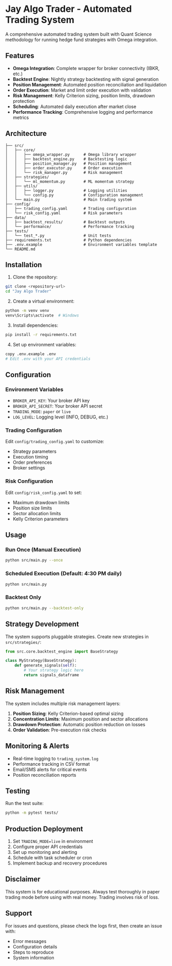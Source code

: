 # Jay Algo Trader - Automated Trading System

A comprehensive automated trading system built with Quant Science methodology for running hedge fund strategies with Omega integration.

## Features

- **Omega Integration**: Complete wrapper for broker connectivity (IBKR, etc.)
- **Backtest Engine**: Nightly strategy backtesting with signal generation
- **Position Management**: Automated position reconciliation and liquidation
- **Order Execution**: Market and limit order execution with validation
- **Risk Management**: Kelly Criterion sizing, position limits, drawdown protection
- **Scheduling**: Automated daily execution after market close
- **Performance Tracking**: Comprehensive logging and performance metrics

## Architecture
```
├── src/
│   ├── core/
│   │   ├── omega_wrapper.py      # Omega library wrapper
│   │   ├── backtest_engine.py    # Backtesting logic
│   │   ├── position_manager.py   # Position management
│   │   ├── order_executor.py     # Order execution
│   │   └── risk_manager.py       # Risk management
│   ├── strategies/
│   │   └── ml_momentum.py        # ML momentum strategy
│   ├── utils/
│   │   ├── logger.py             # Logging utilities
│   │   └── config.py             # Configuration management
│   └── main.py                   # Main trading system
├── config/
│   ├── trading_config.yaml       # Trading configuration
│   └── risk_config.yaml          # Risk parameters
├── data/
│   ├── backtest_results/         # Backtest outputs
│   └── performance/              # Performance tracking
├── tests/
│   └── test_*.py                 # Unit tests
├── requirements.txt              # Python dependencies
├── .env.example                  # Environment variables template
└── README.md
```

## Installation

1. Clone the repository:
```bash
git clone <repository-url>
cd "Jay Algo Trader"
```

2. Create a virtual environment:
```bash
python -m venv venv
venv\Scripts\activate  # Windows
```

3. Install dependencies:
```bash
pip install -r requirements.txt
```

4. Set up environment variables:
```bash
copy .env.example .env
# Edit .env with your API credentials
```

## Configuration

### Environment Variables

- `BROKER_API_KEY`: Your broker API key
- `BROKER_API_SECRET`: Your broker API secret
- `TRADING_MODE`: `paper` or `live`
- `LOG_LEVEL`: Logging level (INFO, DEBUG, etc.)

### Trading Configuration

Edit `config/trading_config.yaml` to customize:
- Strategy parameters
- Execution timing
- Order preferences
- Broker settings

### Risk Configuration

Edit `config/risk_config.yaml` to set:
- Maximum drawdown limits
- Position size limits
- Sector allocation limits
- Kelly Criterion parameters

## Usage

### Run Once (Manual Execution)
```bash
python src/main.py --once
```

### Scheduled Execution (Default: 4:30 PM daily)
```bash
python src/main.py
```

### Backtest Only
```bash
python src/main.py --backtest-only
```

## Strategy Development

The system supports pluggable strategies. Create new strategies in `src/strategies/`:

```python
from src.core.backtest_engine import BaseStrategy

class MyStrategy(BaseStrategy):
    def generate_signals(self):
        # Your strategy logic here
        return signals_dataframe
```

## Risk Management

The system includes multiple risk management layers:

1. **Position Sizing**: Kelly Criterion-based optimal sizing
2. **Concentration Limits**: Maximum position and sector allocations
3. **Drawdown Protection**: Automatic position reduction on losses
4. **Order Validation**: Pre-execution risk checks

## Monitoring & Alerts

- Real-time logging to `trading_system.log`
- Performance tracking in CSV format
- Email/SMS alerts for critical events
- Position reconciliation reports

## Testing

Run the test suite:
```bash
python -m pytest tests/
```

## Production Deployment

1. Set `TRADING_MODE=live` in environment
2. Configure proper API credentials
3. Set up monitoring and alerting
4. Schedule with task scheduler or cron
5. Implement backup and recovery procedures

## Disclaimer

This system is for educational purposes. Always test thoroughly in paper trading mode before using with real money. Trading involves risk of loss.

## Support

For issues and questions, please check the logs first, then create an issue with:
- Error messages
- Configuration details
- Steps to reproduce
- System information

